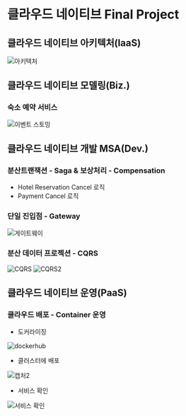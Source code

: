 # 클라우드 네이티브 Final Project

## 클라우드 네이티브 아키텍처(IaaS)
![아키텍처](https://github.com/user-attachments/assets/16c92016-bce8-4ad8-b589-283e92cdd41a)


## 클라우드 네이티브 모델링(Biz.)
### 숙소 예약 서비스
![이벤트 스토밍](https://github.com/user-attachments/assets/b8917c7b-91ba-46ff-9534-16f1d8bcfacd)


## 클라우드 네이티브 개발 MSA(Dev.)
### 분산트랜잭션 - Saga & 보상처리 - Compensation
- Hotel Reservation Cancel 로직
- Payment Cancel 로직 
### 단일 진입점 - Gateway
![게이트웨이](https://github.com/user-attachments/assets/7f60a710-0ff7-44e7-96f2-a4f9dae1ba71)
### 분산 데이터 프로젝션 - CQRS
![CQRS](https://github.com/user-attachments/assets/98aaddd0-b8b0-49cb-885f-401685334b71)
![CQRS2](https://github.com/user-attachments/assets/c7e7bb23-230f-4e34-b48d-5f4201f3dd7a)

## 클라우드 네이티브 운영(PaaS)
### 클라우드 배포 - Container 운영
- 도커라이징

![dockerhub](https://github.com/user-attachments/assets/6bbc2181-f081-4c90-9335-4bbc6faff9ee)

- 클러스터에 배포

![캡처2](https://github.com/user-attachments/assets/7b7f6c5d-9e85-4c05-8b02-4df375b5b56b)

- 서비스 확인

![서비스 확인](https://github.com/user-attachments/assets/ab2f680a-4308-4f6d-9b62-9d8fe814a0e8)


